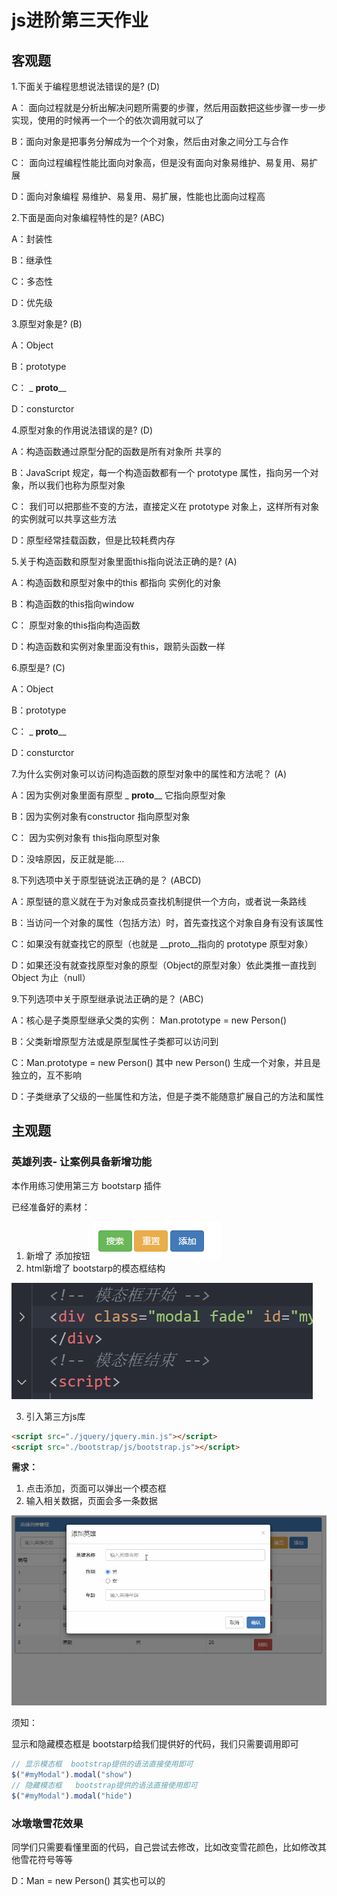 # js进阶第三天作业

## 客观题

1.下面关于编程思想说法错误的是? (D)

 A： 面向过程就是分析出解决问题所需要的步骤，然后用函数把这些步骤一步一步实现，使用的时候再一个一个的依次调用就可以了

 B：面向对象是把事务分解成为一个个对象，然后由对象之间分工与合作

 C： 面向过程编程性能比面向对象高，但是没有面向对象易维护、易复用、易扩展

 D：面向对象编程 易维护、易复用、易扩展，性能也比面向过程高

2.下面是面向对象编程特性的是? (ABC)

 A：封装性 

 B：继承性

 C：多态性

 D：优先级

3.原型对象是? (B)

 A：Object

 B：prototype

 C： _ __proto____

 D：consturctor

4.原型对象的作用说法错误的是? (D)

 A：构造函数通过原型分配的函数是所有对象所 共享的

 B：JavaScript 规定，每一个构造函数都有一个 prototype 属性，指向另一个对象，所以我们也称为原型对象

 C： 我们可以把那些不变的方法，直接定义在 prototype 对象上，这样所有对象的实例就可以共享这些方法

 D：原型经常挂载函数，但是比较耗费内存

5.关于构造函数和原型对象里面this指向说法正确的是? (A)

 A：构造函数和原型对象中的this 都指向 实例化的对象

 B：构造函数的this指向window

 C： 原型对象的this指向构造函数

 D：构造函数和实例对象里面没有this，跟箭头函数一样 

6.原型是? (C)

  A：Object

 B：prototype

 C： _ __proto____

 D：consturctor

7.为什么实例对象可以访问构造函数的原型对象中的属性和方法呢？ (A)

  A：因为实例对象里面有原型  _ __proto____ 它指向原型对象

 B：因为实例对象有constructor 指向原型对象

 C： 因为实例对象有 this指向原型对象

 D：没啥原因，反正就是能....

8.下列选项中关于原型链说法正确的是？ (ABCD)

  A：原型链的意义就在于为对象成员查找机制提供一个方向，或者说一条路线

 B：当访问一个对象的属性（包括方法）时，首先查找这个对象自身有没有该属性

 C：如果没有就查找它的原型（也就是 __proto__指向的 prototype 原型对象）

 D：如果还没有就查找原型对象的原型（Object的原型对象）依此类推一直找到 Object 为止（null）

9.下列选项中关于原型继承说法正确的是？ (ABC)

  A：核心是子类原型继承父类的实例： Man.prototype = new Person()

 B：父类新增原型方法或是原型属性子类都可以访问到

 C：Man.prototype = new Person()   其中 new Person() 生成一个对象，并且是独立的，互不影响

 D：子类继承了父级的一些属性和方法，但是子类不能随意扩展自己的方法和属性

## 主观题

### 英雄列表- 让案例具备新增功能

本作用练习使用第三方 bootstarp 插件

已经准备好的素材：

1. 新增了 添加按钮  ![67837856756](assets/1678378567568.png)
2. html新增了 bootstarp的模态框结构

 ![67837866643](assets/1678378666437.png)

3. 引入第三方js库

~~~html
<script src="./jquery/jquery.min.js"></script>
<script src="./bootstrap/js/bootstrap.js"></script>
~~~

**需求：**

1. 点击添加，页面可以弹出一个模态框
2. 输入相关数据，页面会多一条数据

<img src="./assets/22.gif">



须知：

显示和隐藏模态框是 bootstarp给我们提供好的代码，我们只需要调用即可

~~~javascript
// 显示模态框  bootstrap提供的语法直接使用即可
$("#myModal").modal("show")
// 隐藏模态框   bootstrap提供的语法直接使用即可
$("#myModal").modal("hide")
~~~

### 冰墩墩雪花效果

同学们只需要看懂里面的代码，自己尝试去修改，比如改变雪花颜色，比如修改其他雪花符号等等











 D：Man = new Person()    其实也可以的